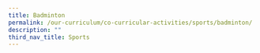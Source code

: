 ```yaml
---
title: Badminton
permalink: /our-curriculum/co-curricular-activities/sports/badminton/
description: ""
third_nav_title: Sports
---
```


